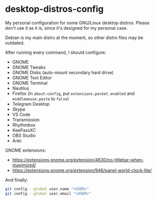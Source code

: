 # desktop-distros-config
My personal configuration for some GNU/Linux desktop distros. Please don't use
it as it is, since it's designed for my personal case.

Debian is my main distro at the moment, so other distro files may be outdated.

After running every command, I should configure:

- GNOME
- GNOME Tweaks
- GNOME Disks (auto-mount secondary hard drive)
- GNOME Text Editor
- GNOME Terminal
- Nautilus
- Firefox (in `about:config`, put `extensions.pocket.enabled` and
  `middlemouse.paste` to `false`)
- Telegram Desktop
- Skype
- VS Code
- Transmission
- Rhythmbox
- KeePassXC
- OBS Studio
- Anki

GNOME extensions:

- https://extensions.gnome.org/extension/4630/no-titlebar-when-maximized/
- https://extensions.gnome.org/extension/946/panel-world-clock-lite/

And finally:

```sh
git config --global user.name "<USER>"
git config --global user.email "<USER>"
```
